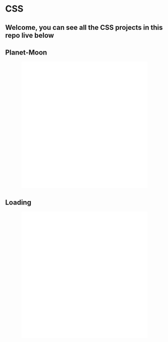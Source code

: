 # CSS

## Welcome, you can see all the CSS projects in this repo live below

## Planet-Moon

<div align="center">
    <img src="./Planet-Moon/this.svg" width="400" height="400" alt="planet-moon">
</div>

## Loading

<div align="center">
    <img src="./Loading/this.svg" width="400" height="400" alt="loading">
</div>
